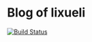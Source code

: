 # Blog of lixueli

[![Build Status](https://travis-ci.org/mixj93/lixueli-blog.svg?branch=master)](https://travis-ci.org/mixj93/lixueli-blog)
